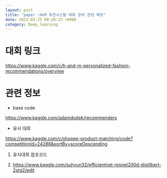 ```yaml
---
layout: post
title: "paper :HnM 추천시스템 대회 준비 관련 메모"
date: 2022-03-25 00:20:23 +0900
category: Deep_learning
---
```


# 대회 링크 

https://www.kaggle.com/c/h-and-m-personalized-fashion-recommendations/overview

# 관련 정보 

- base code

https://www.kaggle.com/adamdudek/recommenders


- 유사 대회

https://www.kaggle.com/c/shopee-product-matching/code?competitionId=24286&sortBy=scoreDescending

1. 유사대회 참조코드 

2. https://www.kaggle.com/suhyun32/efficientnet-resnet200d-distilbert-2stg2/edit